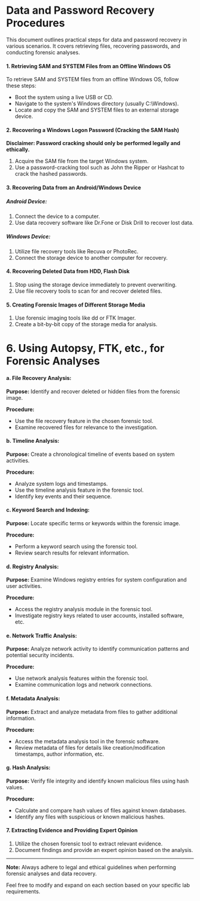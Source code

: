 # Data and Password Recovery Procedures

This document outlines practical steps for data and password recovery in various scenarios. It covers retrieving files, recovering passwords, and conducting forensic analyses.

#### 1. Retrieving SAM and SYSTEM Files from an Offline Windows OS

To retrieve SAM and SYSTEM files from an offline Windows OS, follow these steps:

- Boot the system using a live USB or CD.
- Navigate to the system's Windows directory (usually C:\Windows).
- Locate and copy the SAM and SYSTEM files to an external storage device.

#### 2. Recovering a Windows Logon Password (Cracking the SAM Hash)

**Disclaimer: Password cracking should only be performed legally and ethically.**

1. Acquire the SAM file from the target Windows system.
2. Use a password-cracking tool such as John the Ripper or Hashcat to crack the hashed passwords.

#### 3. Recovering Data from an Android/Windows Device

##### Android Device:

1. Connect the device to a computer.
2. Use data recovery software like Dr.Fone or Disk Drill to recover lost data.

##### Windows Device:

1. Utilize file recovery tools like Recuva or PhotoRec.
2. Connect the storage device to another computer for recovery.

#### 4. Recovering Deleted Data from HDD, Flash Disk

1. Stop using the storage device immediately to prevent overwriting.
2. Use file recovery tools to scan for and recover deleted files.

#### 5. Creating Forensic Images of Different Storage Media

1. Use forensic imaging tools like dd or FTK Imager.
2. Create a bit-by-bit copy of the storage media for analysis.


# 6. Using Autopsy, FTK, etc., for Forensic Analyses

#### a. File Recovery Analysis:

**Purpose:** Identify and recover deleted or hidden files from the forensic image.

**Procedure:**
- Use the file recovery feature in the chosen forensic tool.
- Examine recovered files for relevance to the investigation.

#### b. Timeline Analysis:

**Purpose:** Create a chronological timeline of events based on system activities.

**Procedure:**
- Analyze system logs and timestamps.
- Use the timeline analysis feature in the forensic tool.
- Identify key events and their sequence.

#### c. Keyword Search and Indexing:

**Purpose:** Locate specific terms or keywords within the forensic image.

**Procedure:**
- Perform a keyword search using the forensic tool.
- Review search results for relevant information.

#### d. Registry Analysis:

**Purpose:** Examine Windows registry entries for system configuration and user activities.

**Procedure:**
- Access the registry analysis module in the forensic tool.
- Investigate registry keys related to user accounts, installed software, etc.

#### e. Network Traffic Analysis:

**Purpose:** Analyze network activity to identify communication patterns and potential security incidents.

**Procedure:**
- Use network analysis features within the forensic tool.
- Examine communication logs and network connections.

#### f. Metadata Analysis:

**Purpose:** Extract and analyze metadata from files to gather additional information.

**Procedure:**
- Access the metadata analysis tool in the forensic software.
- Review metadata of files for details like creation/modification timestamps, author information, etc.

#### g. Hash Analysis:

**Purpose:** Verify file integrity and identify known malicious files using hash values.

**Procedure:**
- Calculate and compare hash values of files against known databases.
- Identify any files with suspicious or known malicious hashes.

#### 7. Extracting Evidence and Providing Expert Opinion

1. Utilize the chosen forensic tool to extract relevant evidence.
2. Document findings and provide an expert opinion based on the analysis.

---

**Note:** Always adhere to legal and ethical guidelines when performing forensic analyses and data recovery.

Feel free to modify and expand on each section based on your specific lab requirements.
